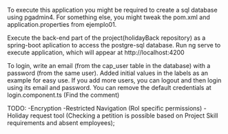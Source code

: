 To execute this application you might be required to create a sql database using pgadmin4. For something else, you might tweak the pom.xml and application.properties from ejemplo01. 

Execute the back-end part of the project(holidayBack repository) as a spring-boot aplication to access the postgre-sql database. Run ng serve to execute application, which will appear at http://localhost:4200

To login, write an email (from the cap_user table in the database) with a password (from the same user). Added initial values in the labels as an example for easy use. If you add more users, you can logout and then login using its email and password. You can remove the default credentials at login.component.ts (Find the comment)

TODO: 
    -Encryption
    -Restricted Navigation (Rol specific permissions)
    -Holiday request tool (Checking a petition is possible based on Project Skill requirements and absent employees);
